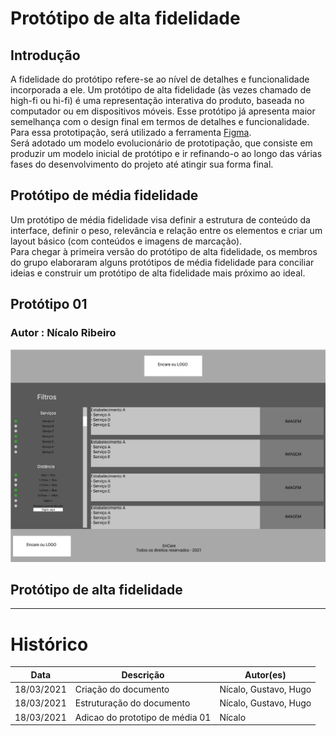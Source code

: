# Protótipo de alta fidelidade
## Introdução
A fidelidade do protótipo refere-se ao nível de detalhes e funcionalidade incorporada a ele. Um protótipo de alta fidelidade (às vezes chamado de high-fi ou hi-fi) é uma representação interativa do produto, baseada no computador ou em dispositivos móveis. Esse protótipo já apresenta maior semelhança com o design final em termos de detalhes e funcionalidade.  
Para essa prototipação, será utilizado a ferramenta [Figma](https://www.figma.com/).  
Será adotado um modelo evolucionário de prototipação, que consiste em produzir um modelo inicial de protótipo e ir refinando-o ao longo das várias fases do desenvolvimento do projeto até atingir sua forma final.

## Protótipo de média fidelidade
Um protótipo de média fidelidade visa definir a estrutura de conteúdo da interface, definir o peso, relevância e relação entre os elementos e criar um layout básico (com conteúdos e imagens de marcação).  
Para chegar à primeira versão do protótipo de alta fidelidade, os membros do grupo elaboraram alguns protótipos de média fidelidade para conciliar ideias e construir um protótipo de alta fidelidade mais próximo ao ideal.

## Protótipo 01 
### Autor : Nícalo Ribeiro
![Prototipo_Media_Nicalo](imagens/prototipo-media-nicalo.jpg)

## Protótipo de alta fidelidade

- - -
# Histórico
|Data|Descrição|Autor(es)|
|----|---------|---------|
|18/03/2021| Criação do documento | Nícalo, Gustavo, Hugo|
|18/03/2021| Estruturação do documento | Nícalo, Gustavo, Hugo|
|18/03/2021| Adicao do prototipo de média 01 | Nícalo|